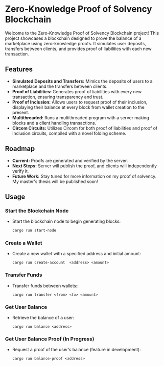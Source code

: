 # Zero-Knowledge Proof of Solvency Blockchain

Welcome to the Zero-Knowledge Proof of Solvency Blockchain project! This project showcases a blockchain designed to prove the balance of a marketplace using zero-knowledge proofs. It simulates user deposits, transfers between clients, and provides proof of liabilities with each new transaction.

## Features

- **Simulated Deposits and Transfers:** Mimics the deposits of users to a marketplace and the transfers between clients.
- **Proof of Liabilities:** Generates proof of liabilities with every new transaction, ensuring transparency and trust.
- **Proof of Inclusion:** Allows users to request proof of their inclusion, displaying their balance at every block from wallet creation to the present.
- **Multithreaded:** Runs a multithreaded program with a server making blocks and a client handling transactions.
- **Circom Circuits:** Utilizes Circom for both proof of liabilities and proof of inclusion circuits, compiled with a novel folding scheme.

## Roadmap

- **Current:** Proofs are generated and verified by the server.
- **Next Steps:** Server will publish the proof, and clients will independently verify it.
- **Future Work:** Stay tuned for more information on my proof of solvency. My master's thesis will be published soon!

## Usage

### Start the Blockchain Node

- Start the blockchain node to begin generating blocks:
  ```sh
  cargo run start-node
  ```

### Create a Wallet

- Create a new wallet with a specified address and initial amount:
  ```
  cargo run create-account  <address> <amount>
  ```

### Transfer Funds

- Transfer funds between wallets::
  ```
  cargo run transfer <from> <to> <amount>
  ```

### Get User Balance

- Retrieve the balance of a user:
  ```
  cargo run balance <address>
  ```

### Get User Balance Proof (In Progress)

- Request a proof of the user's balance (feature in development):
  ```
  cargo run balance-proof <address>
  ```
